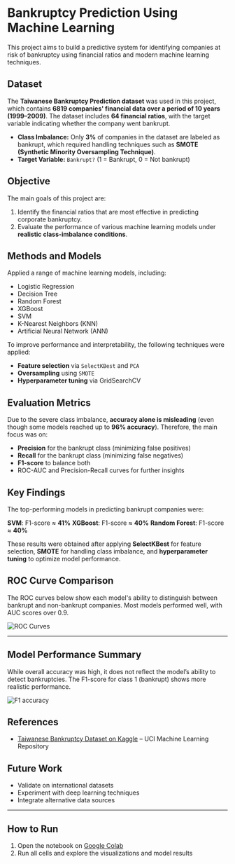 # Bankruptcy Prediction Using Machine Learning

This project aims to build a predictive system for identifying companies at risk of bankruptcy using financial ratios and modern machine learning techniques.

## Dataset

The **Taiwanese Bankruptcy Prediction dataset** was used in this project, which contains **6819 companies' financial data over a period of 10 years (1999–2009)**. The dataset includes **64 financial ratios**, with the target variable indicating whether the company went bankrupt.

- **Class Imbalance:** Only **3%** of companies in the dataset are labeled as bankrupt, which required handling techniques such as **SMOTE (Synthetic Minority Oversampling Technique)**.
- **Target Variable:** `Bankrupt?` (1 = Bankrupt, 0 = Not bankrupt)

## Objective

The main goals of this project are:

1. Identify the financial ratios that are most effective in predicting corporate bankruptcy.
2. Evaluate the performance of various machine learning models under **realistic class-imbalance conditions**.

## Methods and Models

Applied a range of machine learning models, including:

- Logistic Regression
- Decision Tree
- Random Forest
- XGBoost
- SVM
- K-Nearest Neighbors (KNN)
- Artificial Neural Network (ANN)
  
To improve performance and interpretability, the following techniques were applied:

- **Feature selection** via `SelectKBest` and `PCA`
- **Oversampling** using `SMOTE`
- **Hyperparameter tuning** via GridSearchCV

## Evaluation Metrics

Due to the severe class imbalance, **accuracy alone is misleading** (even though some models reached up to **96% accuracy**). Therefore, the main focus was on:

- **Precision** for the bankrupt class (minimizing false positives)
- **Recall** for the bankrupt class (minimizing false negatives)
- **F1-score** to balance both
- ROC-AUC and Precision-Recall curves for further insights

## Key Findings

The top-performing models in predicting bankrupt companies were:

**SVM**: F1-score ≈ **41%**
**XGBoost**: F1-score ≈ **40%**
**Random Forest**: F1-score ≈ **40%**

These results were obtained after applying **SelectKBest** for feature selection, **SMOTE** for handling class imbalance, and **hyperparameter tuning** to optimize model performance.

## ROC Curve Comparison

The ROC curves below show each model's ability to distinguish between bankrupt and non-bankrupt companies. Most models performed well, with AUC scores over 0.9.

![ROC Curves](https://github.com/user-attachments/assets/515c1a4f-6411-45b8-b1f0-5ab851a50a4d)


---

## Model Performance Summary

While overall accuracy was high, it does not reflect the model’s ability to detect bankruptcies. The F1-score for class 1 (bankrupt) shows more realistic performance.

![F1 accuracy](https://github.com/user-attachments/assets/c9ae6694-6d5a-4e75-bd90-89b72c5973e9)

## References

- [Taiwanese Bankruptcy Dataset on Kaggle](https://www.kaggle.com/datasets/fedesoriano/company-bankruptcy-prediction?resource=download) – UCI Machine Learning Repository

## Future Work

- Validate on international datasets
- Experiment with deep learning techniques
- Integrate alternative data sources
---

## How to Run

1. Open the notebook on [Google Colab](https://colab.research.google.com/drive/1N_GH2NXbV3RfaR26YIRP4wdZvXPp125l#scrollTo=zI6rIxPX0fZH)
2. Run all cells and explore the visualizations and model results
